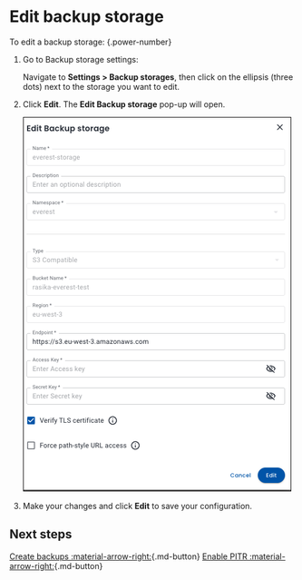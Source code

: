 # Edit backup storage

To edit a backup storage:
{.power-number}

1. Go to Backup storage settings:

    Navigate to <i class="uil uil-cog"></i> **Settings > Backup storages**, then click on the ellipsis (three dots) next to the storage you want to edit.

2. Click **Edit**. The **Edit Backup storage** pop-up will open.

      ![!image](../../../images/edit_backup_storage.png)

4. Make your changes and click **Edit** to save your configuration.


## Next steps

[Create backups :material-arrow-right:](../use/createBackups/CreateOnDemand.md){.md-button}
[Enable PITR :material-arrow-right:](../use/createBackups/EnablePITR.md){.md-button}